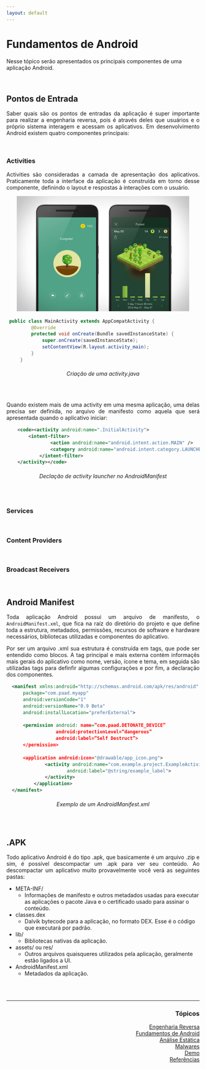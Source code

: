 ```yaml
---
layout: default
---
```


<h1>Fundamentos de Android</h1>
<p>Nesse tópico serão apresentados os principais componentes de uma aplicação Android.</p>
 
<br>
<h2>Pontos de Entrada</h2>
<p align="justify">Saber quais são os pontos de entradas da aplicação é super importante para realizar a engenharia reversa, 
	pois é através deles que usuários e o próprio sistema interagem e acessam os aplicativos. 
	Em desenvolvimento Android existem quatro componentes principais:</p>

<br>
<h3>Activities</h3>
<p align="justify">Activities são consideradas a camada de apresentação dos aplicativos. Praticamente toda a interface da aplicação é construída em torno desse componente, definindo o layout e respostas à interações com o usuário.</p>
 
<p style="text-align:center;"><img src="./images/forest-app.jpg" width="450" height="300" /></p>
  
   ```java
   	public class MainActivity extends AppCompatActivity {
			@Override
			protected void onCreate(Bundle savedInstanceState) {
				super.onCreate(savedInstanceState);
				setContentView(R.layout.activity_main);
			}
		}
   ```
<h6 align="center">Criação de uma activity.java</h6>
<br>
<p align="justify">Quando existem mais de uma activity em uma mesma aplicação, uma delas precisa ser definida, no arquivo de manifesto como aquela que será apresentada quando o aplicativo iniciar:</p>

```xml
	<code><activity android:name=".InitialActivity">
	  	<intent-filter>
    	  		<action android:name="android.intent.action.MAIN" />
        		<category android:name="android.intent.category.LAUNCHER" />
    		</intent-filter>
  	</activity></code>
```
<h6 align="center">Declação de activity launcher no AndroidManifest</h6>

<br>
<h3>Services</h3>

<br>
<h3>Content Providers</h3>

<br>
<h3>Broadcast Receivers</h3>

<br>
<h2>Android Manifest</h2>
  <p align="justify">Toda aplicação Android possui um arquivo de manifesto, o <code class="language-plaintext highlighter-rouge">AndroidManifest.xml</code>, que fica na raíz do diretório do projeto e que define toda a estrutura, metadados, permissões, recursos de software e hardware necessários, bibliotecas utilizadas e componentes do aplicativo.</p>
  <p align="justify">Por ser um arquivo .xml sua estrutura é construída em tags, que pode ser entendido como blocos. A tag principal e mais externa contém informaçẽs mais gerais do aplicativo como nome, versão, ícone e tema, em seguida são utilizadas tags para definfir algumas configurações e por fim, a declaração dos componentes.</p>
  
  ```xml
	<manifest xmlns:android="http://schemas.android.com/apk/res/android"
		package="com.paad.myapp"
		android:versionCode="1"
		android:versionName="0.9 Beta"
		android:installLocation="preferExternal">
		
		<permission android: name=”com.paad.DETONATE_DEVICE”
            		android:protectionLevel=“dangerous”
            		android:label=”Self Destruct”>
		</permission>
		
		<application android:icon="@drawable/app_icon.png">
        		<activity android:name="com.example.project.ExampleActivity"
                  		android:label="@string/example_label">
        		</activity>
    		</application>
	</manifest>
  ```
  <h6 align="center">Exemplo de um AndroidManifest.xml</h6>
  
<br>
<h2>.APK</h2>
<p align="justify">Todo aplicativo Android é do tipo .apk, que basicamente é um arquivo .zip e sim, é possível descompactar um .apk para ver seu conteúdo. Ao descompactar um aplicativo muito provavelmente você verá as seguintes pastas:</p>

* META-INF/
	- Informações de manifesto e outros metadados usadas para executar as aplicações o pacote Java e o certificado usado para assinar o conteúdo. 
* classes.dex
	- Dalvik bytecode para a aplicação, no formato DEX. Esse é o código que executará por padrão.
* lib/
	- Bibliotecas nativas da aplicação.
* assets/ ou res/
	- Outros arquivos quaisqueres utilizados pela aplicação, geralmente estão ligados a UI.
* AndroidManifest.xml
	- Metadados da aplicação.
  
<br><br>
<hr />
<h3 align="right">Tópicos</h3>
<ul align="right">
  <a href="https://darknenblack.github.io/RevEng-Android/">Engenharia Reversa</a><br>
  <a href="https://darknenblack.github.io/RevEng-Android/fundamentos.html">Fundamentos de Android</a><br>
  <a href="https://darknenblack.github.io/RevEng-Android/estatica.html">Análise Estática</a><br>
  <a href="https://darknenblack.github.io/RevEng-Android/malware.html">Malwares</a><br>
  <a href="https://darknenblack.github.io/RevEng-Android/demo.html">Demo</a><br>
  <a href="https://darknenblack.github.io/RevEng-Android/ref.html">Referências</a><br>
</ul>
